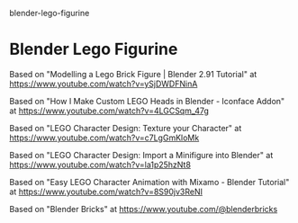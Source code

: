 blender-lego-figurine
# Blender Lego Figurine

Based on "Modelling a Lego Brick Figure | Blender 2.91 Tutorial" at https://www.youtube.com/watch?v=ySjDWDFNinA

Based on "How I Make Custom LEGO Heads in Blender - Iconface Addon" at https://www.youtube.com/watch?v=4LGCSqm_47g

Based on "LEGO Character Design: Texture your Character" at https://www.youtube.com/watch?v=c7LgGmKloMk

Based on "LEGO Character Design: Import a Minifigure into Blender" at https://www.youtube.com/watch?v=la1p25hzNt8

Based on "Easy LEGO Character Animation with Mixamo - Blender Tutorial" at https://www.youtube.com/watch?v=8S90jv3ReNI

Based on "Blender Bricks" at https://www.youtube.com/@blenderbricks

